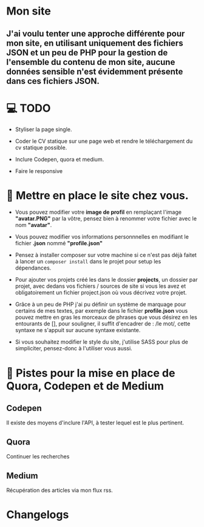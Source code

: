 # Mon site

## J'ai voulu tenter une approche différente pour mon site, en utilisant uniquement des fichiers JSON et un peu de PHP pour la gestion de l'ensemble du contenu de mon site, aucune données sensible n'est évidemment présente dans ces fichiers JSON.

# 💻 TODO

* Styliser la page single. 

* Coder le CV statique sur une page web et rendre le téléchargement du cv statique possible.

* Inclure Codepen, quora et medium.

* Faire le responsive

# 🔨 Mettre en place le site chez vous.

* Vous pouvez modifier votre **image de profil** en remplaçant l'image **"avatar.PNG"** par la vôtre, pensez bien à renommer votre fichier avec le nom **"avatar"**.

* Vous pouvez modifier vos informations personnnelles en modifiant le fichier **.json** nommé **"profile.json"**

* Pensez à installer composer sur votre machine si ce n'est pas déjà faitet à lancer un ``` composer install ``` dans le projet pour setup les dépendances.

* Pour ajouter vos projets créé les dans le dossier **projects**, un dossier par projet, avec dedans vos fichiers / sources de site si vous les avez et obligatoirement un fichier project.json où vous décrivez votre projet.

* Grâce à un peu de PHP j'ai pu définir un système de marquage pour certains de mes textes, par exemple dans le fichier **profile.json** vous pouvez mettre en gras les morceaux de phrases que vous désirez en les entourants de [], pour souligner, il suffit d'encadrer de : /le mot/, cette syntaxe ne s'appuit sur aucune syntaxe existante.

* Si vous souhaitez modifier le style du site, j'utilise SASS pour plus de simpliciter, pensez-donc à l'utiliser vous aussi.

# 🔎 Pistes pour la mise en place de Quora, Codepen et de Medium

## Codepen
Il existe des moyens d'inclure l'API, à tester lequel est le plus pertinent.

## Quora
Continuer les recherches

## Medium
Récupération des articles via mon flux rss.

# Changelogs

